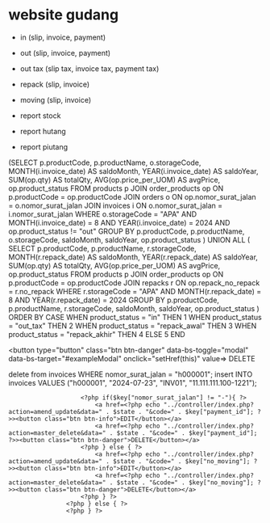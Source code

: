 # website gudang

- in (slip, invoice, payment)

- out (slip, invoice, payment)
- out tax (slip tax, invoice tax, payment tax)

- repack (slip, invoice)
- moving (slip, invoice)

- report stock
- report hutang
- report piutang

(SELECT 
            p.productCode, 
            p.productName,
            o.storageCode, 
            MONTH(i.invoice_date) AS saldoMonth, 
            YEAR(i.invoice_date) AS saldoYear, 
            SUM(op.qty) AS totalQty, 
            AVG(op.price_per_UOM) AS avgPrice,
            op.product_status
        FROM
            products p
        JOIN 
            order_products op ON p.productCode = op.productCode
        JOIN 
            orders o ON op.nomor_surat_jalan = o.nomor_surat_jalan
        JOIN 
            invoices i ON o.nomor_surat_jalan = i.nomor_surat_jalan
        WHERE 
            o.storageCode = "APA"
            AND MONTH(i.invoice_date) = 8
            AND YEAR(i.invoice_date) = 2024
            AND op.product_status != "out"
        GROUP BY 
            p.productCode, 
            p.productName,
            o.storageCode, 
            saldoMonth, 
            saldoYear,
            op.product_status
    )
    UNION ALL
    (
        SELECT 
            p.productCode, 
            p.productName,
            r.storageCode, 
            MONTH(r.repack_date) AS saldoMonth, 
            YEAR(r.repack_date) AS saldoYear, 
            SUM(op.qty) AS totalQty, 
            AVG(op.price_per_UOM) AS avgPrice,
            op.product_status
        FROM
            products p
        JOIN 
            order_products op ON p.productCode = op.productCode
        JOIN 
            repacks r ON op.repack_no_repack = r.no_repack
        WHERE
            r.storageCode = "APA"
            AND MONTH(r.repack_date) = 8
            AND YEAR(r.repack_date) = 2024
        GROUP BY 
            p.productCode, 
            p.productName,
            r.storageCode, 
            saldoMonth, 
            saldoYear,
            op.product_status
    )
    ORDER BY
        CASE 
            WHEN product_status = "in" THEN 1
            WHEN product_status = "out_tax" THEN 2
            WHEN product_status = "repack_awal" THEN 3
            WHEN product_status = "repack_akhir" THEN 4
            ELSE 5
        END



<button type="button" class="btn btn-danger" data-bs-toggle="modal" data-bs-target="#exampleModal" onclick="setHref(this)" value=<?php echo $key["nomor_surat_jalan"]; ?>>
                    DELETE
                    </button>

delete from invoices WHERE nomor_surat_jalan = "h000001"; 
insert INTO invoices VALUES ("h000001", "2024-07-23", "INV01", "11.111.111.100-1221"); 


<?php if($state == "payment"){ ?>
                        <?php if($key["nomor_surat_jalan"] != "-"){ ?>
                            <a href=<?php echo "../controller/index.php?action=amend_update&data=" . $state . "&code=" . $key["payment_id"]; ?>><button class="btn btn-info">EDIT</button></a>
                            <a href=<?php echo "../controller/index.php?action=master_delete&data=" . $state . "&code=" . $key["payment_id"]; ?>><button class="btn btn-danger">DELETE</button></a>
                        <?php } else { ?>
                            <a href=<?php echo "../controller/index.php?action=amend_update&data=" . $state . "&code=" . $key["no_moving"]; ?>><button class="btn btn-info">EDIT</button></a>
                            <a href=<?php echo "../controller/index.php?action=master_delete&data=" . $state . "&code=" . $key["no_moving"]; ?>><button class="btn btn-danger">DELETE</button></a>
                        <?php } ?>
                    <?php } else { ?>
                    <?php } ?>